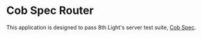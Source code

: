 # Cob Spec Router

This application is designed to pass 8th Light's server test suite, [Cob Spec](https://github.com/8thlight/cob_spec).
